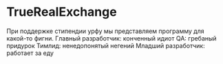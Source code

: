 # TrueRealExchange
При поддержке стипендии урфу мы представляем программу для какой-то фигни.
Главный разработчик: конченный идиот
QA: гребаный придурок
Тимлид: ненедопонятый негений
Младший разработчик: работает за еду
